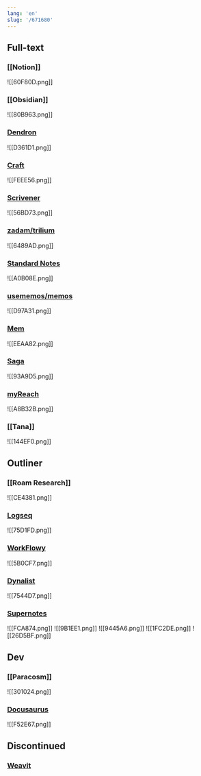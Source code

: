 ```yaml
---
lang: 'en'
slug: '/671680'
---
```


## Full-text

### [[Notion]]

![[60F80D.png]]

### [[Obsidian]]

![[80B963.png]]

### [Dendron](https://www.dendron.so/)

![[D361D1.png]]

### [Craft](https://www.craft.do/)

![[FEEE56.png]]

### [Scrivener](https://www.literatureandlatte.com/scrivener/overview)

![[56BD73.png]]

### [zadam/trilium](https://github.com/zadam/trilium)

![[6489AD.png]]

### [Standard Notes](https://standardnotes.com/)

![[A0B08E.png]]

### [usememos/memos](https://github.com/usememos/memos)

![[D97A31.png]]

### [Mem](https://get.mem.ai/)

![[EEAA82.png]]

### [Saga](https://saga.so/)

![[93A9D5.png]]

### [myReach](https://myreach.io/features/)

![[A8B32B.png]]

### [[Tana]]

![[144EF0.png]]

## Outliner

### [[Roam Research]]

![[CE4381.png]]

### [Logseq](https://logseq.com/)

![[75D1FD.png]]

### [WorkFlowy](https://workflowy.com/)

![[5B0CF7.png]]

### [Dynalist](https://dynalist.io/)

![[7544D7.png]]

### [Supernotes](https://supernotes.app/)

![[FCA874.png]]
![[9B1EE1.png]]
![[9445A6.png]]
![[1FC2DE.png]]
![[26D5BF.png]]

## Dev

### [[Paracosm]]

![[301024.png]]

### [Docusaurus](https://docusaurus.io/)

![[F52E67.png]]

## Discontinued

### [Weavit](https://www.weavit.ai/)
